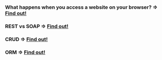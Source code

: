 ### What happens when you access a website on your browser?		=>	[Find out!](https://medium.com/@maneesha.wijesinghe1/what-happens-when-you-type-an-url-in-the-browser-and-press-enter-bb0aa2449c1a)
### REST vs SOAP  =>	[Find out!](https://smartbear.com/blog/test-and-monitor/soap-vs-rest-whats-the-difference/)
### CRUD  =>	[Find out!](https://www.codecademy.com/articles/what-is-crud)
### ORM	 =>		[Find out!](https://blog.bitsrc.io/what-is-an-orm-and-why-you-should-use-it-b2b6f75f5e2a)
###


